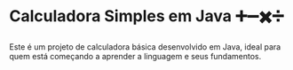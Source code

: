 # Calculadora Simples em Java ➕➖✖️➗

Este é um projeto de calculadora básica desenvolvido em Java, ideal para quem está começando a aprender a linguagem e seus fundamentos.
